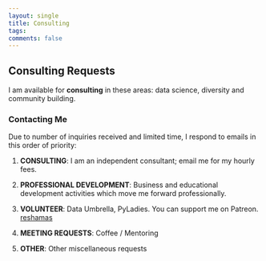 ```yaml
---
layout: single
title: Consulting
tags: 
comments: false
---
```


## Consulting Requests

I am available for **consulting** in these areas:  data science, diversity and community building.  

### Contacting Me

Due to number of inquiries received and limited time, I respond to emails in this order of priority:

1.  **CONSULTING**:  I am an independent consultant; email me for my hourly fees.

2.  **PROFESSIONAL DEVELOPMENT**:  Business and educational development activities which move me forward professionally.

3.  **VOLUNTEER**:  Data Umbrella, PyLadies.  You can support me on Patreon.  [reshamas](https://www.patreon.com/reshamas) 
 
4.  **MEETING REQUESTS**:   Coffee / Mentoring

5.  **OTHER**:  Other miscellaneous requests




